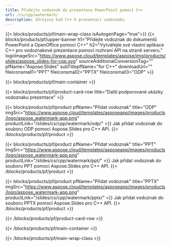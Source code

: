```yaml
---
title: Přidejte vodoznak do prezentace PowerPoint pomocí C++
url: /cs/cpp/watermark/
description: Zdrojový kód C++ k prezentaci vodoznaku
---
```


{{< blocks/products/pf/main-wrap-class isAutogenPage="true">}}
{{< blocks/products/pf/upper-banner h1="Přidejte vodoznak do dokumentů PowerPoint a OpenOffice pomocí C++" h2="Vytvářejte své vlastní aplikace C++ pro vodoznakové prezentace pomocí rozhraní API na straně serveru." logoImageSrc="https://www.aspose.cloud/templates/aspose/img/products/slides/aspose_slides-for-cpp.svg" sourceAdditionalConversionTag="" pfName="Aspose.Slides" subTitlepfName="for C++" downloadUrl="" fileiconsmall1="PPT" fileiconsmall2="PPTX" fileiconsmall3="ODP" >}}

{{< blocks/products/pf/main-container >}}

{{< blocks/products/pf/product-card-row title="Další podporované ukázky vodoznaku prezentace" >}}

{{< blocks/products/pf/product pfName="Přidat vodoznak" title="ODP" imgSrc="https://www.aspose.cloud/templates/asposeapp/images/products/logo/aspose_watermark-app.png" productLink="/slides/cs/cpp/watermark/odp/" >}}
Jak přidat vodoznak do souboru ODP pomocí Aspose.Slides pro C++ API.
{{< /blocks/products/pf/product >}}

{{< blocks/products/pf/product pfName="Přidat vodoznak" title="PPT" imgSrc="https://www.aspose.cloud/templates/asposeapp/images/products/logo/aspose_watermark-app.png" productLink="/slides/cs/cpp/watermark/ppt/" >}}
Jak přidat vodoznak do souboru PPT pomocí Aspose.Slides pro C++ API.
{{< /blocks/products/pf/product >}}

{{< blocks/products/pf/product pfName="Přidat vodoznak" title="PPTX" imgSrc="https://www.aspose.cloud/templates/asposeapp/images/products/logo/aspose_watermark-app.png" productLink="/slides/cs/cpp/watermark/pptx/" >}}
Jak přidat vodoznak do souboru PPTX pomocí Aspose.Slides pro C++ API.
{{< /blocks/products/pf/product >}}



{{< /blocks/products/pf/product-card-row >}}

{{< /blocks/products/pf/main-container >}}
    
{{< /blocks/products/pf/main-wrap-class >}}